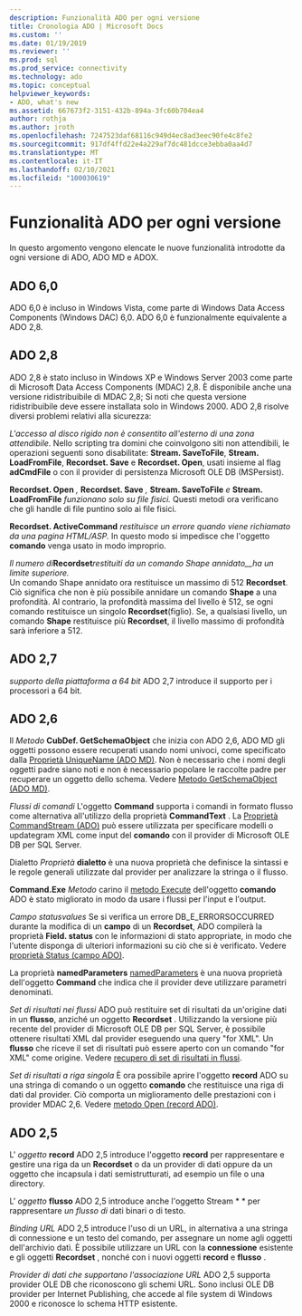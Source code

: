 ```yaml
---
description: Funzionalità ADO per ogni versione
title: Cronologia ADO | Microsoft Docs
ms.custom: ''
ms.date: 01/19/2019
ms.reviewer: ''
ms.prod: sql
ms.prod_service: connectivity
ms.technology: ado
ms.topic: conceptual
helpviewer_keywords:
- ADO, what's new
ms.assetid: 667673f2-3151-432b-894a-3fc60b704ea4
author: rothja
ms.author: jroth
ms.openlocfilehash: 7247523daf68116c949d4ec8ad3eec90fe4c8fe2
ms.sourcegitcommit: 917df4ffd22e4a229af7dc481dcce3ebba0aa4d7
ms.translationtype: MT
ms.contentlocale: it-IT
ms.lasthandoff: 02/10/2021
ms.locfileid: "100030619"
---
```

# <a name="ado-features-for-each-release"></a>Funzionalità ADO per ogni versione

In questo argomento vengono elencate le nuove funzionalità introdotte da ogni versione di ADO, ADO MD e ADOX.

## <a name="ado-60"></a>ADO 6,0

ADO 6,0 è incluso in Windows Vista, come parte di Windows Data Access Components (Windows DAC) 6,0. ADO 6,0 è funzionalmente equivalente a ADO 2,8.

## <a name="ado-28"></a>ADO 2,8

ADO 2,8 è stato incluso in Windows XP e Windows Server 2003 come parte di Microsoft Data Access Components (MDAC) 2,8. È disponibile anche una versione ridistribuibile di MDAC 2,8; Si noti che questa versione ridistribuibile deve essere installata solo in Windows 2000. ADO 2,8 risolve diversi problemi relativi alla sicurezza:

*L'accesso al disco rigido non è consentito all'esterno di una zona attendibile.*
Nello scripting tra domini che coinvolgono siti non attendibili, le operazioni seguenti sono disabilitate: **Stream. SaveToFile**, **Stream. LoadFromFile**, **Recordset. Save** e **Recordset. Open**, usati insieme al flag **adCmdFile** o con il provider di persistenza Microsoft OLE DB (MSPersist).

**Recordset. Open** _,_  **Recordset. Save** _,_  **Stream. SaveToFile** _e_  **Stream. LoadFromFile**  _funzionano solo su file fisici._
Questi metodi ora verificano che gli handle di file puntino solo ai file fisici.

**Recordset. ActiveCommand**  _restituisce un errore quando viene richiamato da una pagina HTML/ASP._
In questo modo si impedisce che l'oggetto **comando** venga usato in modo improprio.

_Il numero di_**Recordset**_restituiti da un comando Shape annidato__ha un limite superiore._        
Un comando Shape annidato ora restituisce un massimo di 512 **Recordset**. Ciò significa che non è più possibile annidare un comando **Shape** a una profondità. Al contrario, la profondità massima del livello è 512, se ogni comando restituisce un singolo **Recordset**(figlio). Se, a qualsiasi livello, un comando **Shape** restituisce più **Recordset**, il livello massimo di profondità sarà inferiore a 512.

## <a name="ado-27"></a>ADO 2,7

*supporto della piattaforma a 64 bit* ADO 2,7 introduce il supporto per i processori a 64 bit.

## <a name="ado-26"></a>ADO 2,6

Il _Metodo_ **CubDef. GetSchemaObject** che inizia con ADO 2,6, ADO MD gli oggetti possono essere recuperati usando nomi univoci, come specificato dalla [Proprietà UniqueName (ADO MD)](../reference/ado-md-api/uniquename-property-ado-md.md).   Non è necessario che i nomi degli oggetti padre siano noti e non è necessario popolare le raccolte padre per recuperare un oggetto dello schema. Vedere [Metodo GetSchemaObject (ADO MD)](../reference/ado-md-api/getschemaobject-method-ado-md.md).

*Flussi di comandi* L'oggetto **Command** supporta i comandi in formato flusso come alternativa all'utilizzo della proprietà **CommandText** . La [Proprietà CommandStream (ADO)](../reference/ado-api/commandstream-property-ado.md) può essere utilizzata per specificare modelli o updategram XML come input del **comando** con il provider di Microsoft OLE DB per SQL Server.

Dialetto _Proprietà_ **dialetto** 
 [](../reference/ado-api/dialect-property.md) è una nuova proprietà che definisce la sintassi e le regole generali utilizzate dal provider per analizzare la stringa o il flusso.  

**Command.Exe**  _Metodo_ carino il [metodo Execute](../reference/ado-api/execute-method-ado-command.md) dell'oggetto **comando** ADO è stato migliorato in modo da usare i flussi per l'input e l'output.

*Campo statusvalues* Se si verifica un errore DB_E_ERRORSOCCURRED durante la modifica di un **campo** di un **Recordset**, ADO compilerà la proprietà **Field. status** con le informazioni di stato appropriate, in modo che l'utente disponga di ulteriori informazioni su ciò che si è verificato. Vedere [proprietà Status (campo ADO)](../reference/ado-api/status-property-ado-field.md).

La proprietà **namedParameters** 
 [namedParameters](../reference/ado-api/namedparameters-property-ado.md) è una nuova proprietà dell'oggetto **Command** che indica che il provider deve utilizzare parametri denominati.  

*Set di risultati nei flussi* ADO può restituire set di risultati da un'origine dati in un **flusso**, anziché un oggetto **Recordset** . Utilizzando la versione più recente del provider di Microsoft OLE DB per SQL Server, è possibile ottenere risultati XML dal provider eseguendo una query "for XML". Un **flusso** che riceve il set di risultati può essere aperto con un comando "for XML" come origine. Vedere [recupero di set di risultati in flussi](./data/retrieving-resultsets-into-streams.md).

*Set di risultati a riga singola* È ora possibile aprire l'oggetto **record** ADO su una stringa di comando o un oggetto **comando** che restituisce una riga di dati dal provider. Ciò comporta un miglioramento delle prestazioni con i provider MDAC 2,6. Vedere [metodo Open (record ADO)](../reference/ado-api/open-method-ado-record.md).

## <a name="ado-25"></a>ADO 2,5

L' _oggetto_ **record** ADO 2,5 introduce l'oggetto **record** per rappresentare e gestire una riga da un **Recordset** o da un provider di dati oppure da un oggetto che incapsula i dati semistrutturati, ad esempio un file o una directory.

L' _oggetto_ **flusso** ADO 2,5 introduce anche l'oggetto Stream * * per rappresentare *un flusso di* dati binari o di testo.

*Binding URL* ADO 2,5 introduce l'uso di un URL, in alternativa a una stringa di connessione e un testo del comando, per assegnare un nome agli oggetti dell'archivio dati. È possibile utilizzare un URL con la **connessione** esistente e gli oggetti **Recordset** , nonché con i nuovi oggetti **record** e **flusso** .

*Provider di dati che supportano l'associazione URL* ADO 2,5 supporta provider OLE DB che riconoscono gli schemi URL. Sono inclusi OLE DB provider per Internet Publishing, che accede al file system di Windows 2000 e riconosce lo schema HTTP esistente.
